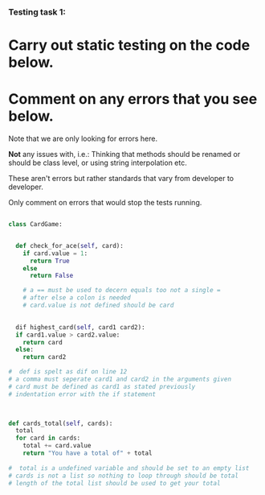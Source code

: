 ### Testing task 1:

# Carry out static testing on the code below.
# Comment on any errors that you see below.

Note that we are only looking for errors here.

**Not** any issues with, i.e.: 
Thinking that methods should be renamed or should be class level, or using string interpolation etc. 

These aren't errors but rather standards that vary from developer to developer. 

Only comment on errors that would stop the tests running.

```python

class CardGame:


  def check_for_ace(self, card):
    if card.value = 1:
      return True
    else
      return False

    # a == must be used to decern equals too not a single = 
    # after else a colon is needed
    # card.value is not defined should be card
   

  dif highest_card(self, card1 card2):
  if card1.value > card2.value:
    return card
  else:
    return card2

#  def is spelt as dif on line 12
# a comma must seperate card1 and card2 in the arguments given
# card must be defined as card1 as stated previously 
# indentation error with the if statement 
  


def cards_total(self, cards):
  total
  for card in cards:
    total += card.value
    return "You have a total of" + total
  
#  total is a undefined variable and should be set to an empty list
# cards is not a list so nothing to loop through should be total
# length of the total list should be used to get your total
```
